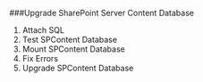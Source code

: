 ###Upgrade SharePoint Server Content Database

1. Attach SQL
2. Test SPContent Database
3. Mount SPContent Database
4. Fix Errors
5. Upgrade SPContent Database
